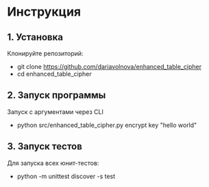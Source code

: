 # Инструкция
## 1. Установка
 Клонируйте репозиторий:
- git clone https://github.com/dariavolnova/enhanced_table_cipher
- cd enhanced_table_cipher

## 2. Запуск программы
Запуск с аргументами через CLI 
- python src/enhanced_table_cipher.py encrypt key "hello world"

## 3. Запуск тестов
Для запуска всех юнит-тестов:
- python -m unittest discover -s test 
